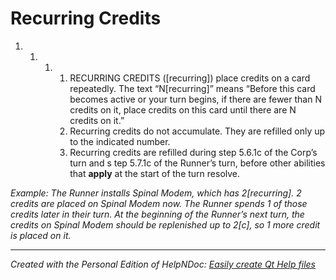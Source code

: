 # Recurring Credits

1. &nbsp;
   1. &nbsp;
      1. &nbsp;
         1. RECURRING CREDITS (\[recurring\]) place credits on a card repeatedly. The text “N\[recurring\]” means “Before this card becomes active or your turn begins, if there are fewer than N credits on it, place credits on this card until there are N credits on it.”
         1. Recurring credits do not accumulate. They are refilled only up to the indicated number.
         1. Recurring credits are refilled during step 5.6.1c of the Corp’s turn and s tep 5.7.1c of the Runner’s turn, before other abilities that **apply** at the start of the turn resolve.

*Example: The Runner installs Spinal Modem, which has 2\[recurring\]. 2 credits are placed on Spinal Modem now. The Runner spends 1 of those credits later in their turn. At the beginning of the Runner’s next turn, the credits on Spinal Modem should be replenished up to 2\[c\], so 1 more credit is placed on it.*

***
_Created with the Personal Edition of HelpNDoc: [Easily create Qt Help files](<https://www.helpndoc.com/feature-tour>)_
